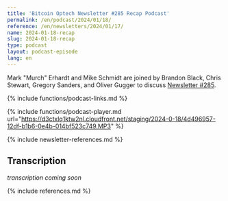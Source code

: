 ```yaml
---
title: 'Bitcoin Optech Newsletter #285 Recap Podcast'
permalink: /en/podcast/2024/01/18/
reference: /en/newsletters/2024/01/17/
name: 2024-01-18-recap
slug: 2024-01-18-recap
type: podcast
layout: podcast-episode
lang: en
---
```

Mark "Murch" Erhardt and Mike Schmidt are joined by Brandon Black, Chris
Stewart, Gregory Sanders, and Oliver Gugger to discuss [Newsletter #285]({{page.reference}}).

{% include functions/podcast-links.md %}

{% include functions/podcast-player.md url="https://d3ctxlq1ktw2nl.cloudfront.net/staging/2024-0-18/4d496957-12df-b1b6-0e4b-014bf523c749.MP3" %}

{% include newsletter-references.md %}

## Transcription

_transcription coming soon_

{% include references.md %}
